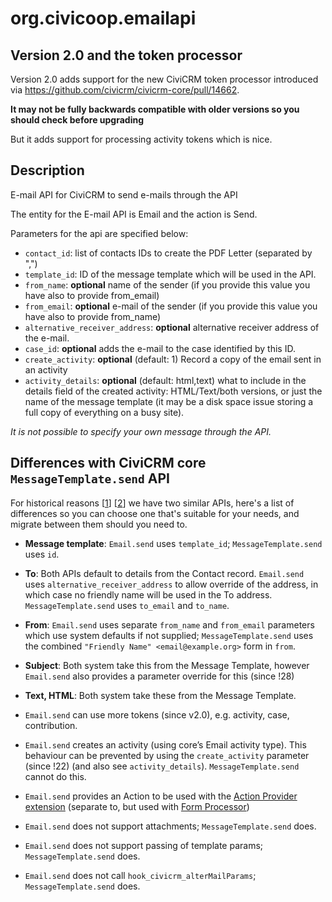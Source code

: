 # org.civicoop.emailapi

## Version 2.0 and the token processor
Version 2.0 adds support for the new CiviCRM token processor introduced via https://github.com/civicrm/civicrm-core/pull/14662.

**It may not be fully backwards compatible with older versions so you should check before upgrading**

But it adds support for processing activity tokens which is nice.

## Description

E-mail API for CiviCRM to send e-mails through the API

The entity for the E-mail API is Email and the action is Send.

Parameters for the api are specified below:
- `contact_id`: list of contacts IDs to create the PDF Letter (separated by ",")
- `template_id`: ID of the message template which will be used in the API.
- `from_name`: **optional** name of the sender (if you provide this value you have also to provide from_email)
- `from_email`: **optional** e-mail of the sender (if you provide this value you have also to provide from_name)
- `alternative_receiver_address`: **optional** alternative receiver address of the e-mail.
- `case_id`: **optional** adds the e-mail to the case identified by this ID.
- `create_activity`: **optional** (default: 1) Record a copy of the email sent in an activity
- `activity_details`: **optional** (default: html,text) what to include in
  the details field of the created activity: HTML/Text/both versions, or
  just the name of the message template (it may be a disk space issue
  storing a full copy of everything on a busy site).

*It is not possible to specify your own message through the API.*


## Differences with CiviCRM core `MessageTemplate.send` API

For historical reasons
[[1](https://lab.civicrm.org/extensions/emailapi/-/issues/12)]
[[2](https://lab.civicrm.org/extensions/emailapi/-/issues/13)]
we have two similar APIs, here's a list of differences so you can choose one
that's suitable for your needs, and migrate between them should you need to.

- **Message template**: `Email.send` uses `template_id`; `MessageTemplate.send` uses `id`.

- **To**: Both APIs default to details from the Contact record. `Email.send` uses `alternative_receiver_address` to allow override of the address, in which case no friendly name will be used in the To address. `MessageTemplate.send` uses `to_email` and `to_name`.

- **From**: `Email.send` uses separate `from_name` and `from_email` parameters which use system defaults if not supplied; `MessageTemplate.send` uses the combined `"Friendly Name" <email@example.org>` form in `from`.

- **Subject**: Both system take this from the Message Template, however
  `Email.send` also provides a parameter override for this (since !28)

- **Text, HTML**: Both system take these from the Message Template.

- `Email.send` can use more tokens (since v2.0), e.g. activity, case, contribution.

- `Email.send` creates an activity (using core’s Email activity type).
  This behaviour can be prevented by using the `create_activity` parameter
  (since !22) (and also see `activity_details`). `MessageTemplate.send` cannot
  do this.

- `Email.send` provides an Action to be used with the [Action Provider extension](https://lab.civicrm.org/extensions/action-provider) (separate to, but used with [Form Processor](https://lab.civicrm.org/extensions/form-processor/))

- `Email.send` does not support attachments; `MessageTemplate.send` does.

- `Email.send` does not support passing of template params; `MessageTemplate.send` does.

- `Email.send` does not call `hook_civicrm_alterMailParams`; `MessageTemplate.send` does.




